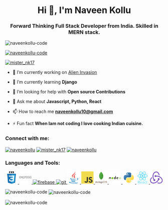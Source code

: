 <h1 align="center">Hi 👋, I'm Naveen Kollu</h1>
<h3 align="center">Forward Thinking Full Stack Developer from India. Skilled in MERN stack.</h3>

<p align="left"> <img src="https://komarev.com/ghpvc/?username=naveenkollu-code&label=Profile%20views&color=0e75b6&style=flat" alt="naveenkollu-code" /> </p>

<p align="left"> <a href="https://github.com/ryo-ma/github-profile-trophy"><img src="https://github-profile-trophy.vercel.app/?username=naveenkollu-code" alt="naveenkollu-code" /></a> </p>

<p align="left"> <a href="https://twitter.com/mister_nk17" target="blank"><img src="https://img.shields.io/twitter/follow/mister_nk17?logo=twitter&style=for-the-badge" alt="mister_nk17" /></a> </p>

- 🔭 I’m currently working on [Alien Invasion](https://github.com/naveenkollu-code/alien_invasion)

- 🌱 I’m currently learning **Django**

- 🤝 I’m looking for help with **Open source Contributions**

- 💬 Ask me about **Javascript, Python, React**

- 📫 How to reach me **naveenkollu10@gmail.com**

- ⚡ Fun fact **When Iam not coding I love cooking Indian cuisine.**

<h3 align="left">Connect with me:</h3>
<p align="left">
<a href="https://codepen.io/naveenkollu" target="blank"><img align="center" src="https://raw.githubusercontent.com/rahuldkjain/github-profile-readme-generator/master/src/images/icons/Social/codepen.svg" alt="naveenkollu" height="30" width="40" /></a>
<a href="https://twitter.com/mister_nk17" target="blank"><img align="center" src="https://raw.githubusercontent.com/rahuldkjain/github-profile-readme-generator/master/src/images/icons/Social/twitter.svg" alt="mister_nk17" height="30" width="40" /></a>
<a href="https://linkedin.com/in/naveenkollu" target="blank"><img align="center" src="https://raw.githubusercontent.com/rahuldkjain/github-profile-readme-generator/master/src/images/icons/Social/linked-in-alt.svg" alt="naveenkollu" height="30" width="40" /></a>
</p>

<h3 align="left">Languages and Tools:</h3>
<p align="left"> <a href="https://www.w3schools.com/css/" target="_blank" rel="noreferrer"> <img src="https://raw.githubusercontent.com/devicons/devicon/master/icons/css3/css3-original-wordmark.svg" alt="css3" width="40" height="40"/> </a> <a href="https://expressjs.com" target="_blank" rel="noreferrer"> <img src="https://raw.githubusercontent.com/devicons/devicon/master/icons/express/express-original-wordmark.svg" alt="express" width="40" height="40"/> </a> <a href="https://firebase.google.com/" target="_blank" rel="noreferrer"> <img src="https://www.vectorlogo.zone/logos/firebase/firebase-icon.svg" alt="firebase" width="40" height="40"/> </a> <a href="https://git-scm.com/" target="_blank" rel="noreferrer"> <img src="https://www.vectorlogo.zone/logos/git-scm/git-scm-icon.svg" alt="git" width="40" height="40"/> </a> <a href="https://www.java.com" target="_blank" rel="noreferrer"> <img src="https://raw.githubusercontent.com/devicons/devicon/master/icons/java/java-original.svg" alt="java" width="40" height="40"/> </a> <a href="https://developer.mozilla.org/en-US/docs/Web/JavaScript" target="_blank" rel="noreferrer"> <img src="https://raw.githubusercontent.com/devicons/devicon/master/icons/javascript/javascript-original.svg" alt="javascript" width="40" height="40"/> </a> <a href="https://www.mongodb.com/" target="_blank" rel="noreferrer"> <img src="https://raw.githubusercontent.com/devicons/devicon/master/icons/mongodb/mongodb-original-wordmark.svg" alt="mongodb" width="40" height="40"/> </a> <a href="https://nodejs.org" target="_blank" rel="noreferrer"> <img src="https://raw.githubusercontent.com/devicons/devicon/master/icons/nodejs/nodejs-original-wordmark.svg" alt="nodejs" width="40" height="40"/> </a> <a href="https://www.python.org" target="_blank" rel="noreferrer"> <img src="https://raw.githubusercontent.com/devicons/devicon/master/icons/python/python-original.svg" alt="python" width="40" height="40"/> </a> <a href="https://reactjs.org/" target="_blank" rel="noreferrer"> <img src="https://raw.githubusercontent.com/devicons/devicon/master/icons/react/react-original-wordmark.svg" alt="react" width="40" height="40"/> </a> <a href="https://redux.js.org" target="_blank" rel="noreferrer"> <img src="https://raw.githubusercontent.com/devicons/devicon/master/icons/redux/redux-original.svg" alt="redux" width="40" height="40"/> </a> </p>

<p><img align="left" src="https://github-readme-stats.vercel.app/api/top-langs?username=naveenkollu-code&show_icons=true&locale=en&layout=compact" alt="naveenkollu-code" /></p>

<p>&nbsp;<img align="center" src="https://github-readme-stats.vercel.app/api?username=naveenkollu-code&show_icons=true&locale=en" alt="naveenkollu-code" /></p>

<p><img align="center" src="https://github-readme-streak-stats.herokuapp.com/?user=naveenkollu-code&" alt="naveenkollu-code" /></p>
